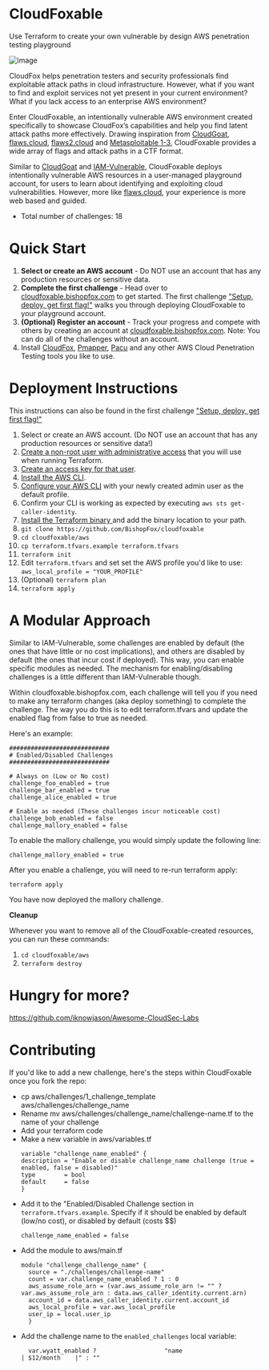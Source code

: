 # CloudFoxable

Use Terraform to create your own vulnerable by design AWS penetration testing playground

![image](https://user-images.githubusercontent.com/46326948/235528856-64ffddb0-b1a0-4eda-bb88-6c0bc95d936b.png)

CloudFox helps penetration testers and security professionals find exploitable attack paths in cloud infrastructure. However, what if you want to find and exploit services not yet present in your current environment? What if you lack access to an enterprise AWS environment? 

Enter CloudFoxable, an intentionally vulnerable AWS environment created specifically to showcase CloudFox’s capabilities and help you find latent attack paths more effectively. Drawing inspiration from [CloudGoat](https://github.com/RhinoSecurityLabs/cloudgoat), [flaws.cloud](https://flaws.cloud/), [flaws2.cloud](https://flaws2.cloud/) and [Metasploitable 1-3](https://github.com/rapid7/metasploitable3), CloudFoxable provides a wide array of flags and attack paths in a CTF format. 

Similar to [CloudGoat](https://github.com/RhinoSecurityLabs/cloudgoat) and [IAM-Vulnerable](https://github.com/BishopFox/iam-vulnerable), CloudFoxable deploys intentionally vulnerable AWS resources in a user-managed playground account, for users to learn about identifying and exploiting cloud vulnerabilities. However, more like [flaws.cloud](https://flaws.cloud/), your experience is more web based and guided. 


* Total number of challenges:    18


# Quick Start

1. **Select or create an AWS account** - Do NOT use an account that has any production resources or sensitive data.
2. **Complete the first challenge** - Head over to [cloudfoxable.bishopfox.com](https://cloudfoxable.bishopfox.com) to get started. The first challenge ["Setup, deploy, get first flag!"](https://cloudfoxable.bishopfox.com/challenges#Setup,%20deploy,%20get%20first%20flag!-4) walks you through deploying CloudFoxable to your playground account. 
3. **(Optional) Register an account** - Track your progress and compete with others by creating an account at [cloudfoxable.bishopfox.com](https://cloudfoxable.bishopfox.com). Note: You can do all of the challenges without an account. 
4. Install [CloudFox](https://github.com/BishopFox/cloudfox), [Pmapper](https://github.com/nccgroup/PMapper), [Pacu](https://github.com/RhinoSecurityLabs/pacu) and any other AWS Cloud Penetration Testing tools you like to use. 

 


# Deployment Instructions
This instructions can also be found in the first challenge ["Setup, deploy, get first flag!"](https://cloudfoxable.bishopfox.com/challenges#Setup,%20deploy,%20get%20first%20flag!-4)

1. Select or create an AWS account. (Do NOT use an account that has any production resources or sensitive data!)
1. [Create a non-root user with administrative access](https://https://docs.aws.amazon.com/IAM/latest/UserGuide/getting-started_create-admin-group.html) that you will use when running Terraform.
2. [Create an access key for that user](https://https://docs.aws.amazon.com/IAM/latest/UserGuide/id_credentials_access-keys.html).
3. [Install the AWS CLI](https://https://docs.aws.amazon.com/cli/latest/userguide/install-cliv2.html).
4. [Configure your AWS CLI](https://https://docs.aws.amazon.com/cli/latest/userguide/cli-configure-quickstart.html) with your newly created admin user as the default profile.
5. Confirm your CLI is working as expected by executing `aws sts get-caller-identity`.
6. [Install the Terraform binary ](https://https://www.terraform.io/downloads.html)and add the binary location to your path.
7. `git clone https://github.com/BishopFox/cloudfoxable`
8. `cd cloudfoxable/aws`
9. `cp terraform.tfvars.example terraform.tfvars`  
10. `terraform init`
11. Edit `terraform.tfvars` and set set the AWS profile you'd like to use: `aws_local_profile = "YOUR_PROFILE"`
12. (Optional) `terraform plan`
13. `terraform apply`


# A Modular Approach

Similar to IAM-Vulnerable, some challenges are enabled by default (the ones that have little or no cost implications), and others are disabled by default (the ones that incur cost if deployed). This way, you can enable specific modules as needed. The mechanism for enabling/disabling challenges is a little different than IAM-Vulnerable though. 

Within cloudfoxable.bishopfox.com, each challenge will tell you if you need to make any terraform changes (aka deploy something) to complete the challenge. The way you do this is to edit terraform.tfvars and update the enabled flag from false to true as needed. 

Here's an example: 

```
############################
# Enabled/Disabled Challenges
############################

# Always on (Low or No cost)
challenge_foo_enabled = true
challenge_bar_enabled = true
challenge_alice_enabled = true

# Enable as needed (These challenges incur noticeable cost)
challenge_bob_enabled = false
challenge_mallory_enabled = false
```

To enable the mallory challenge, you would simply update the following line:
```
challenge_mallory_enabled = true
```

After you enable a challenge, you will need to re-run terraform apply:
```
terraform apply
```

You have now deployed the mallory challenge.


**Cleanup**

Whenever you want to remove all of the CloudFoxable-created resources, you can run these commands:
1. `cd cloudfoxable/aws`
1. `terraform destroy`

# Hungry for more? 

https://github.com/iknowjason/Awesome-CloudSec-Labs


# Contributing

If you'd like to add a new challenge, here's the steps within CloudFoxable once you fork the repo: 

* cp aws/challenges/1_challenge_template aws/challenges/challenge_name
* Rename mv aws/challenges/challenge_name/challenge-name.tf to the name of your challenge
* Add your terraform code
* Make a new variable in aws/variables.tf
  ```
  variable "challenge_name_enabled" {
  description = "Enable or disable challenge_name challenge (true = enabled, false = disabled)"
  type        = bool
  default     = false
  }
  ```
* Add it to the "Enabled/Disabled Challenge section in `terraform.tfvars.example`. Specify if it should be enabled by default (low/no cost), or disabled by default (costs $$)
  ```
  challenge_name_enabled = false
  ```
* Add the module to aws/main.tf
  ```
  module "challenge_challenge_name" {
    source = "./challenges/challenge-name"
    count = var.challenge_name_enabled ? 1 : 0
    aws_assume_role_arn = (var.aws_assume_role_arn != "" ? var.aws_assume_role_arn : data.aws_caller_identity.current.arn) 
    account_id = data.aws_caller_identity.current.account_id
    aws_local_profile = var.aws_local_profile
    user_ip = local.user_ip
    }
   ```
* Add the challenge name to the `enabled_challenges` local variable:
  ```
    var.wyatt_enabled ?                   "name                      | $12/month    |" : ""
  ```







